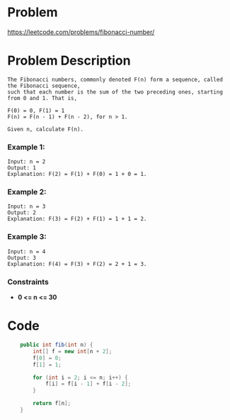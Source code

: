 # Problem
https://leetcode.com/problems/fibonacci-number/
# Problem Description
```
The Fibonacci numbers, commonly denoted F(n) form a sequence, called the Fibonacci sequence, 
such that each number is the sum of the two preceding ones, starting from 0 and 1. That is,

F(0) = 0, F(1) = 1
F(n) = F(n - 1) + F(n - 2), for n > 1.

Given n, calculate F(n).
```
### Example 1:
```
Input: n = 2
Output: 1
Explanation: F(2) = F(1) + F(0) = 1 + 0 = 1.
```
### Example 2:
```
Input: n = 3
Output: 2
Explanation: F(3) = F(2) + F(1) = 1 + 1 = 2.
```
### Example 3:
```
Input: n = 4
Output: 3
Explanation: F(4) = F(3) + F(2) = 2 + 1 = 3.
```
### Constraints
- **0 <= n <= 30**
# Code
```java
    public int fib(int n) {
        int[] f = new int[n + 2];
        f[0] = 0;
        f[1] = 1;

        for (int i = 2; i <= n; i++) {
            f[i] = f[i - 1] + f[i - 2];
        }

        return f[n];
    }
```
